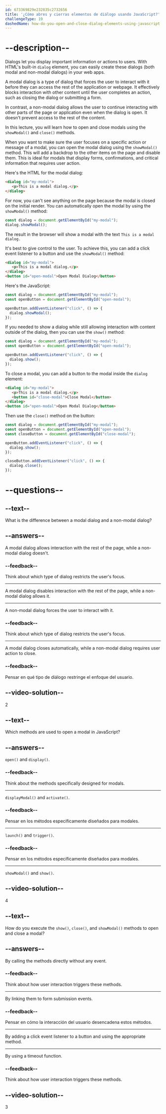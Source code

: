 ```yaml
---
id: 673369829e232835c2732656
title: '¿Cómo abres y cierras elementos de diálogo usando JavaScript?'
challengeType: 19
dashedName: how-do-you-open-and-close-dialog-elements-using-javascript
---
```


# --description--

Dialogs let you display important information or actions to users. With HTML's built-in `dialog` element, you can easily create these dialogs (both modal and non-modal dialogs) in your web apps.

A modal dialog is a type of dialog that forces the user to interact with it before they can access the rest of the application or webpage. It effectively blocks interaction with other content until the user completes an action, such as closing the dialog or submitting a form.

In contrast, a non-modal dialog allows the user to continue interacting with other parts of the page or application even when the dialog is open. It doesn't prevent access to the rest of the content.

In this lecture, you will learn how to open and close modals using the `showModal()` and `close()` methods.

When you want to make sure the user focuses on a specific action or message of a modal, you can open the modal dialog using the `showModal()` method. This will add a backdrop to the other items on the page and disable them. This is ideal for modals that display forms, confirmations, and critical information that requires user action. 

Here's the HTML for the modal dialog:

```html
<dialog id="my-modal">
   <p>This is a modal dialog.</p>
</dialog>
```

For now, you can't see anything on the page because the modal is closed on the initial render. You can automatically open the modal by using the `showModal()` method:

```js
const dialog = document.getElementById("my-modal");
dialog.showModal();
```

The result in the browser will show a modal with the text `This is a modal dialog.`

It's best to give control to the user. To achieve this, you can add a click event listener to a button and use the `showModal()` method:

```html
<dialog id="my-modal">
   <p>This is a modal dialog.</p>
</dialog>
<button id="open-modal">Open Modal Dialog</button>
```

Here's the JavaScript:

```js
const dialog = document.getElementById("my-modal");
const openButton = document.getElementById("open-modal");

openButton.addEventListener("click", () => {
  dialog.showModal();
});
```

If you needed to show a dialog while still allowing interaction with content outside of the dialog, then you can use the `show()` method:

```js
const dialog = document.getElementById("my-modal");
const openButton = document.getElementById("open-modal");

openButton.addEventListener("click", () => {
  dialog.show();
});
```

To close a modal, you can add a button to the modal inside the `dialog` element:

```html
<dialog id="my-modal">
   <p>This is a modal dialog.</p>
   <button id="close-modal">Close Modal</button>
</dialog>
<button id="open-modal">Open Modal Dialog</button>
```

Then use the `close()` method on the button:

```js
const dialog = document.getElementById("my-modal");
const openButton = document.getElementById("open-modal");
const closeButton = document.getElementById("close-modal");

openButton.addEventListener("click", () => {
  dialog.show();
});

closeButton.addEventListener("click", () => {
  dialog.close();
});
```

# --questions--

## --text--

What is the difference between a modal dialog and a non-modal dialog?

## --answers--

A modal dialog allows interaction with the rest of the page, while a non-modal dialog doesn't.

### --feedback--

Think about which type of dialog restricts the user's focus.

---

A modal dialog disables interaction with the rest of the page, while a non-modal dialog allows it.

---

A non-modal dialog forces the user to interact with it.

### --feedback--

Think about which type of dialog restricts the user's focus.

---

A modal dialog closes automatically, while a non-modal dialog requires user action to close.

### --feedback--

Pensar en qué tipo de diálogo restringe el enfoque del usuario.

## --video-solution--

2

## --text--

Which methods are used to open a modal in JavaScript?

## --answers--

`open()` and `display()`.

### --feedback--

Think about the methods specifically designed for modals.

---

`displayModal()` and `activate()`.

### --feedback--

Pensar en los métodos específicamente diseñados para modales.

---

`launch()` and `trigger()`.

### --feedback--

Pensar en los métodos específicamente diseñados para modales.

---

`showModal()` and `show()`.

## --video-solution--

4

## --text--

How do you execute the `show()`, `close()`, and `showModal()` methods to open and close a modal?

## --answers--

By calling the methods directly without any event.

### --feedback--

Think about how user interaction triggers these methods.

---

By linking them to form submission events.

### --feedback--

Pensar en cómo la interacción del usuario desencadena estos métodos.

---

By adding a click event listener to a button and using the appropriate method.

---

By using a timeout function.

### --feedback--

Think about how user interaction triggers these methods.

## --video-solution--

3
